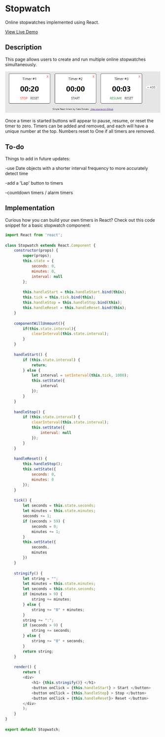 # Stopwatch
Online stopwatches implemented using React.

[View Live Demo](https://natedonato.com/reactstopwatch)



## Description
This page allows users to create and run multiple online stopwatches simultaneously.

![screenshot](https://github.com/natedonato/reactstopwatch/raw/master/screenshot.png "Screenshot")

Once a timer is started buttons will appear to pause, resume, or reset the timer to zero.  Timers can be added and removed, and each will have a unique number at the top.  Numbers reset to One if all timers are removed.

## To-do
Things to add in future updates:

-use Date objects with a shorter interval frequency to more accurately detect time 

-add a 'Lap' button to timers

-countdown timers / alarm timers

## Implementation
Curious how you can build your own timers in React?  Check out this code snippet for a basic stopwatch component:

```javascript
import React from 'react';

class Stopwatch extends React.Component {
    constructor(props) {
        super(props);
        this.state = {
            seconds: 0,
            minutes: 0,
            interval: null
        };

        this.handleStart = this.handleStart.bind(this);
        this.tick = this.tick.bind(this);
        this.handleStop = this.handleStop.bind(this);
        this.handleReset = this.handleReset.bind(this);
    }

    componentWillUnmount(){
        if(this.state.interval){
            clearInterval(this.state.interval);
        }
    }

    handleStart() {
        if (this.state.interval) {
            return;
        } else {
            let interval = setInterval(this.tick, 1000);
            this.setState({
                interval
            });
        }
    }

    handleStop() {
        if (this.state.interval) {
            clearInterval(this.state.interval);
            this.setState({
                interval: null
            });
        }
    }

    handleReset() {
        this.handleStop();
        this.setState({
            seconds: 0,
            minutes: 0
        });
    }

    tick() {
        let seconds = this.state.seconds;
        let minutes = this.state.minutes;
        seconds += 1;
        if (seconds > 59) {
            seconds = 0;
            minutes += 1;
        }
        this.setState({
            seconds,
            minutes
        })
    }

    stringify() {
        let string = "";
        let minutes = this.state.minutes;
        let seconds = this.state.seconds;
        if (minutes > 9) {
            string += minutes;
        } else {
            string += "0" + minutes;
        }
        string += ":";
        if (seconds > 9) {
            string += seconds;
        } else {
            string += "0" + seconds;
        }
        return string;
    }

    render() {
        return ( 
        <div>
            <h1> {this.stringify()} </h1> 
            <button onClick = {this.handleStart} > Start </button> 
            <button onClick = {this.handleStop} > Stop </button> 
            <button onClick = {this.handleReset}> Reset </button> 
        </div>
        );
    }
}

export default Stopwatch;
```

